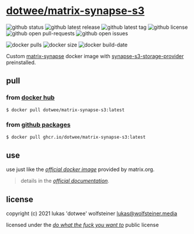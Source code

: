 # [dotwee/matrix-synapse-s3](https://github.com/dotWee/docker-matrix-synapse-s3)

![github status](https://badgen.net/github/status/dotwee/docker-matrix-synapse-s3?icon=github)
![github latest release](https://badgen.net/github/release/dotwee/docker-matrix-synapse-s3?icon=github&label=latest%20release)
![github latest tag](https://badgen.net/github/tag/dotwee/docker-matrix-synapse-s3?icon=github)
![github license](https://badgen.net/github/license/dotwee/docker-matrix-synapse-s3?icon=github)
![github open pull-requests](https://badgen.net/github/open-prs/dotwee/docker-matrix-synapse-s3?icon=github&label=open%20pull-requests)
![github open issues](https://badgen.net/github/open-issues/dotwee/docker-matrix-synapse-s3?icon=github)

![docker pulls](https://badgen.net/docker/pulls/dotwee/matrix-synapse-s3?icon=docker&label=pulls)
![docker size](https://badgen.net/docker/size/dotwee/matrix-synapse-s3?icon=docker&label=stars)
![docker build-date](https://badgen.net/docker/metadata/build-date/dotwee/matrix-synapse-s3/latest/amd64?icon=docker&label=stars)

Custom [matrix-synapse](https://github.com/matrix-org/synapse) docker image with [synapse-s3-storage-provider](https://github.com/matrix-org/synapse-s3-storage-provider) preinstalled.

## pull

### from [**docker hub**](https://hub.docker.com/r/dotwee/matrix-synapse-s3)

```bash
$ docker pull dotwee/matrix-synapse-s3:latest
```

### from [**github packages**](https://github.com/dotWee/docker-matrix-synapse-s3/pkgs/container/matrix-synapse-s3)

```bash
$ docker pull ghcr.io/dotwee/matrix-synapse-s3:latest
```

## use

use just like the [_official docker image_](https://hub.docker.com/r/matrixdotorg/synapse) provided by matrix.org.

>details in the [_official documentation_](https://matrix-org.github.io/synapse/latest/setup/installation.html#docker-images-and-ansible-playbooks).

## license

copyright (c) 2021 lukas 'dotwee' wolfsteiner <lukas@wolfsteiner.media>

licensed under the [_do what the fuck you want to_](/LICENSE) public license
